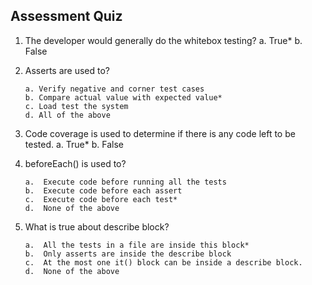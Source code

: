 ## Assessment Quiz

1. 	The developer would generally do the whitebox testing? 
        a.  True*
        b.	False

2.	Asserts are used to?

        a. Verify negative and corner test cases
        b. Compare actual value with expected value*
        c. Load test the system
        d. All of the above
        
3. 	Code coverage is used to determine if there is any code left to be tested. 
        a.  True*
        b.	False

4.	beforeEach() is used to?

        a.	Execute code before running all the tests 
        b.	Execute code before each assert
        c.	Execute code before each test*
        d.	None of the above
        
5.	What is true about describe block?

        a.	All the tests in a file are inside this block* 
        b.	Only asserts are inside the describe block
        c.	At the most one it() block can be inside a describe block.
        d.	None of the above